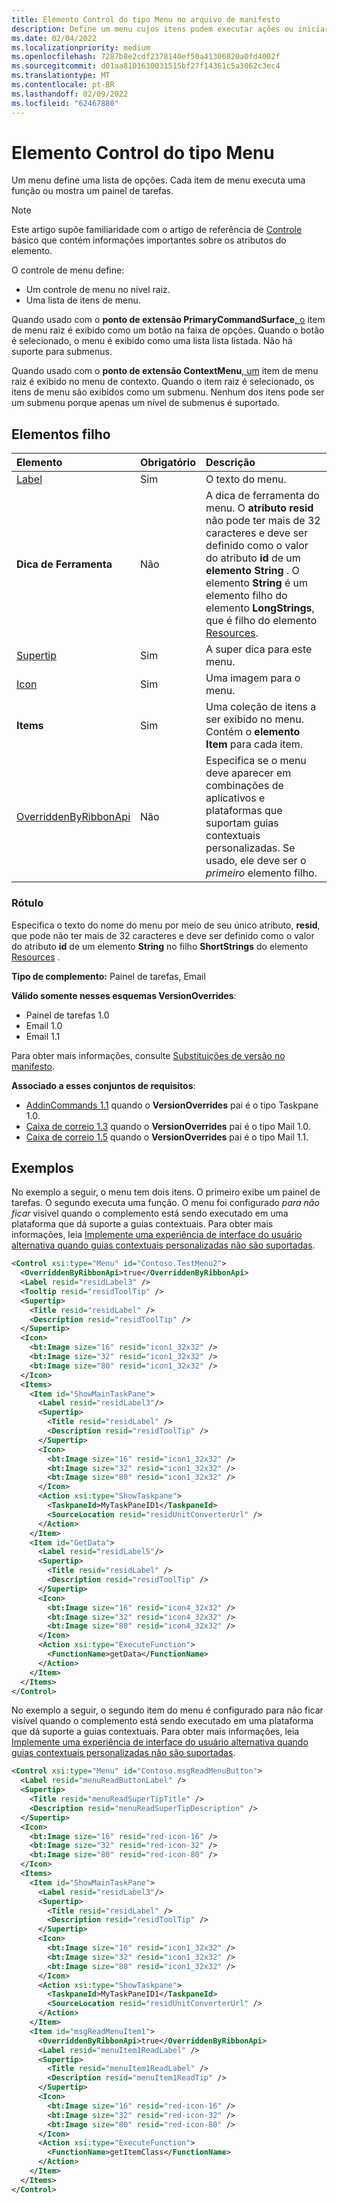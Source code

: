```yaml
---
title: Elemento Control do tipo Menu no arquivo de manifesto
description: Define um menu cujos itens podem executar ações ou iniciar painéis de tarefas.
ms.date: 02/04/2022
ms.localizationpriority: medium
ms.openlocfilehash: 7287b8e2cdf2378140ef50a41306820a0fd4002f
ms.sourcegitcommit: d01aa8101630031515bf27f14361c5a3062c3ec4
ms.translationtype: MT
ms.contentlocale: pt-BR
ms.lasthandoff: 02/09/2022
ms.locfileid: "62467880"
---
```

# <a name="control-element-of-type-menu"></a>Elemento Control do tipo Menu

Um menu define uma lista de opções. Cada item de menu executa uma função ou mostra um painel de tarefas.

> [!NOTE]
> Este artigo supõe familiaridade com o artigo de referência de [Controle](control.md) básico que contém informações importantes sobre os atributos do elemento.

O controle de menu define:

- Um controle de menu no nível raiz.
- Uma lista de itens de menu.

Quando usado com o **ponto de extensão PrimaryCommandSurface**[, o](extensionpoint.md) item de menu raiz é exibido como um botão na faixa de opções. Quando o botão é selecionado, o menu é exibido como uma lista lista listada. Não há suporte para submenus.

Quando usado com o **ponto de extensão ContextMenu**[, um](extensionpoint.md) item de menu raiz é exibido no menu de contexto. Quando o item raiz é selecionado, os itens de menu são exibidos como um submenu. Nenhum dos itens pode ser um submenu porque apenas um nível de submenus é suportado.

## <a name="child-elements"></a>Elementos filho

|  Elemento |  Obrigatório  |  Descrição  |
|:-----|:-----|:-----|
|  [Label](#label)     | Sim |  O texto do menu. |
|  **Dica de Ferramenta**    |Não|A dica de ferramenta do menu. O **atributo resid** não pode ter mais de 32 caracteres e deve ser definido como o valor do atributo **id** de um **elemento String** . O elemento **String** é um elemento filho do elemento **LongStrings**, que é filho do elemento [Resources](resources.md).|
|  [Supertip](supertip.md)  | Sim |  A super dica para este menu.    |
|  [Icon](icon.md)      | Sim |  Uma imagem para o menu.         |
|  **Items**     | Sim |  Uma coleção de itens a ser exibido no menu. Contém o **elemento Item** para cada item. |
|  [OverriddenByRibbonApi](overriddenbyribbonapi.md)      | Não |  Especifica se o menu deve aparecer em combinações de aplicativos e plataformas que suportam guias contextuais personalizadas. Se usado, ele deve ser o *primeiro* elemento filho. |

### <a name="label"></a>Rótulo

Especifica o texto do nome do menu por meio de seu único atributo, **resid**, que pode não ter mais de 32 caracteres e deve ser definido como o valor do atributo **id** de um elemento **String** no filho **ShortStrings** do elemento [Resources](resources.md) .

**Tipo de complemento:** Painel de tarefas, Email

**Válido somente nesses esquemas VersionOverrides**:

- Painel de tarefas 1.0
- Email 1.0
- Email 1.1

Para obter mais informações, consulte [Substituições de versão no manifesto](../../develop/add-in-manifests.md#version-overrides-in-the-manifest).

**Associado a esses conjuntos de requisitos**:

- [AddinCommands 1.1](../requirement-sets/add-in-commands-requirement-sets.md) quando o **VersionOverrides** pai é o tipo Taskpane 1.0.
- [Caixa de correio 1.3](../../reference/objectmodel/requirement-set-1.3/outlook-requirement-set-1.3.md) quando o **VersionOverrides** pai é o tipo Mail 1.0.
- [Caixa de correio 1.5](../../reference/objectmodel/requirement-set-1.5/outlook-requirement-set-1.5.md) quando o **VersionOverrides** pai é o tipo Mail 1.1.

## <a name="examples"></a>Exemplos

No exemplo a seguir, o menu tem dois itens. O primeiro exibe um painel de tarefas. O segundo executa uma função. O menu foi configurado *para não ficar* visível quando o complemento está sendo executado em uma plataforma que dá suporte a guias contextuais. Para obter mais informações, leia [Implemente uma experiência de interface do usuário alternativa quando guias contextuais personalizadas não são suportadas](../../design/contextual-tabs.md#implement-an-alternate-ui-experience-when-custom-contextual-tabs-are-not-supported).

```xml
<Control xsi:type="Menu" id="Contoso.TestMenu2">
  <OverriddenByRibbonApi>true</OverriddenByRibbonApi>
  <Label resid="residLabel3" />
  <Tooltip resid="residToolTip" />
  <Supertip>
    <Title resid="residLabel" />
    <Description resid="residToolTip" />
  </Supertip>
  <Icon>
    <bt:Image size="16" resid="icon1_32x32" />
    <bt:Image size="32" resid="icon1_32x32" />
    <bt:Image size="80" resid="icon1_32x32" />
  </Icon>
  <Items>
    <Item id="ShowMainTaskPane">
      <Label resid="residLabel3"/>
      <Supertip>
        <Title resid="residLabel" />
        <Description resid="residToolTip" />
      </Supertip>
      <Icon>
        <bt:Image size="16" resid="icon1_32x32" />
        <bt:Image size="32" resid="icon1_32x32" />
        <bt:Image size="80" resid="icon1_32x32" />
      </Icon>
      <Action xsi:type="ShowTaskpane">
        <TaskpaneId>MyTaskPaneID1</TaskpaneId>
        <SourceLocation resid="residUnitConverterUrl" />
      </Action>
    </Item>
    <Item id="GetData">
      <Label resid="residLabel5"/>
      <Supertip>
        <Title resid="residLabel" />
        <Description resid="residToolTip" />
      </Supertip>
      <Icon>
        <bt:Image size="16" resid="icon4_32x32" />
        <bt:Image size="32" resid="icon4_32x32" />
        <bt:Image size="80" resid="icon4_32x32" />
      </Icon>
      <Action xsi:type="ExecuteFunction">
        <FunctionName>getData</FunctionName>
      </Action>
    </Item>
  </Items>
</Control>

```

No exemplo a seguir, o segundo item do menu é configurado para não ficar  visível quando o complemento está sendo executado em uma plataforma que dá suporte a guias contextuais. Para obter mais informações, leia [Implemente uma experiência de interface do usuário alternativa quando guias contextuais personalizadas não são suportadas](../../design/contextual-tabs.md#implement-an-alternate-ui-experience-when-custom-contextual-tabs-are-not-supported).

```xml
<Control xsi:type="Menu" id="Contoso.msgReadMenuButton">
  <Label resid="menuReadButtonLabel" />
  <Supertip>
    <Title resid="menuReadSuperTipTitle" />
    <Description resid="menuReadSuperTipDescription" />
  </Supertip>
  <Icon>
    <bt:Image size="16" resid="red-icon-16" />
    <bt:Image size="32" resid="red-icon-32" />
    <bt:Image size="80" resid="red-icon-80" />
  </Icon>
  <Items>
    <Item id="ShowMainTaskPane">
      <Label resid="residLabel3"/>
      <Supertip>
        <Title resid="residLabel" />
        <Description resid="residToolTip" />
      </Supertip>
      <Icon>
        <bt:Image size="16" resid="icon1_32x32" />
        <bt:Image size="32" resid="icon1_32x32" />
        <bt:Image size="80" resid="icon1_32x32" />
      </Icon>
      <Action xsi:type="ShowTaskpane">
        <TaskpaneId>MyTaskPaneID1</TaskpaneId>
        <SourceLocation resid="residUnitConverterUrl" />
      </Action>
    </Item>
    <Item id="msgReadMenuItem1">
      <OverriddenByRibbonApi>true</OverriddenByRibbonApi>
      <Label resid="menuItem1ReadLabel" />
      <Supertip>
        <Title resid="menuItem1ReadLabel" />
        <Description resid="menuItem1ReadTip" />
      </Supertip>
      <Icon>
        <bt:Image size="16" resid="red-icon-16" />
        <bt:Image size="32" resid="red-icon-32" />
        <bt:Image size="80" resid="red-icon-80" />
      </Icon>
      <Action xsi:type="ExecuteFunction">
        <FunctionName>getItemClass</FunctionName>
      </Action>
    </Item>
  </Items>
</Control>
```
